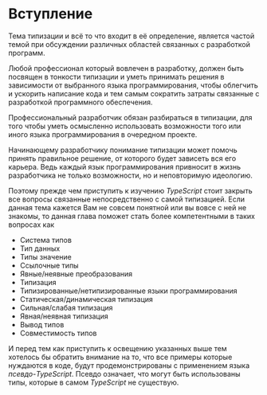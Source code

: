 # Вступление

Тема типизации и всё то что входит в её определение, является частой темой при обсуждении различных областей связанных с разработкой программ.

Любой профессионал который вовлечен в разработку, должен быть посвящен в тонкости типизации и уметь принимать решения в зависимости от выбранного языка программирования, чтобы облегчить и ускорить написание кода и тем самым сократить затраты связанные с разработкой программного обеспечения.

Профессиональный разработчик обязан разбираться в типизации, для того чтобы уметь осмысленно использовать возможности того или иного языка программирования в очередном проекте.

Начинающему разработчику понимание типизации может помочь принять правильное решение, от которого будет зависеть вся его карьера. Ведь каждый язык программирования привносит в жизнь разработчика не только возможности, но и неповторимую идеологию.

Поэтому прежде чем приступить к изучению _TypeScript_ стоит закрыть все вопросы связанные непосредственно с самой типизацией. Если данная тема кажется Вам не совсем понятной или вы вовсе с ней не знакомы, то данная глава поможет стать более компетентными в таких вопросах как

- Система типов
- Тип данных
- Типы значение
- Ссылочные типы
- Явные/неявные преобразования
- Типизация
- Типизированные/нетипизированные языки программирования
- Статическая/динамическая типизация
- Сильная/слабая типизация
- Явная/неявная типизация
- Вывод типов
- Совместимость типов

И перед тем как приступить к освещению указанных выше тем хотелось бы обратить внимание на то, что все примеры которые нуждаются в коде, будут продемонстрированы с применением языка _псевдо-TypeScript_. Псевдо означает, что могут быть использованы типы, которые в самом _TypeScript_ не существую.
